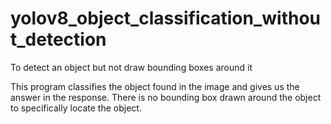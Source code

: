 # yolov8_object_classification_without_detection
To detect an object but not draw bounding boxes around it


This program classifies the object found in the image and gives us the answer in the response.
There is no bounding box drawn around the object to specifically locate the object.

